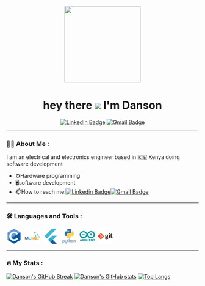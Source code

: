 

<div id="header" align="center">
 <img src="https://media.giphy.com/media/WTjXuYA2y4o3UZly3W/giphy.gif" width="200" height="200"/>
 <h1>
  hey there
  <img src="https://media.giphy.com/media/hvRJCLFzcasrR4ia7z/giphy.gif" width="30px"/>
  I'm Danson
 </h1>
 
  <div id="badges">
    <a href=https://www.linkedin.com/in/chege-dan/>
      <img src="https://img.shields.io/badge/LinkedIn-blue?style=for-the-badge&logo=linkedin&logoColor=white" alt="LinkedIn Badge"/>
    </a>
    <a href = "mailto: danchege.w@gmail.com"/>
      <img src="https://img.shields.io/badge/Gmail-grey?style=for-the-badge&logo=Gmail&logoColor=red" alt="Gmail Badge"/>
    </a>    
 </div>
</div>

---

### :man_technologist: About Me :
I am an electrical and electronics engineer based in :kenya: Kenya doing software development  

- :gear:Hardware programming
- :desktop_computer:software development
- :mailbox:How to reach me:[![Linkedin Badge](https://img.shields.io/badge/-Linkedin-blue?style=flat&logo=Linkedin&logoColor=white)](https://www.linkedin.com/in/chege-dan/)[![Gmail Badge](https://img.shields.io/badge/-Gmail-grey?style=flat&logo=Gmail&logoColor=red)](mailto:danchege.w@gmail.com)

---

### :hammer_and_wrench: Languages and Tools :
<img src="https://github.com/devicons/devicon/blob/master/icons/c/c-original.svg" title="c" alt="c" width="40" height="40"/>&nbsp;
<img src="https://github.com/devicons/devicon/blob/master/icons/mysql/mysql-original-wordmark.svg" title="mysql" alt="mysql" width="40" height="40"/>&nbsp;
<img src="https://github.com/devicons/devicon/blob/master/icons/flutter/flutter-original.svg" title="flutter" alt="flutter" width="40" height="40"/>&nbsp;
<img src="https://github.com/devicons/devicon/blob/master/icons/python/python-original-wordmark.svg" title="python" alt="python" width="40" height="40"/>&nbsp;
<img src="https://github.com/devicons/devicon/blob/master/icons/arduino/arduino-original-wordmark.svg" title="arduino" alt="arduino" width="40" height="40"/>&nbsp;
<img src="https://github.com/devicons/devicon/blob/master/icons/git/git-original-wordmark.svg" title="git" alt="git" width="40" height="40"/>&nbsp;

---

### :fire: My Stats :
[![Danson's GitHub Streak](http://github-readme-streak-stats.herokuapp.com?user=chege-dan&theme=tokyonight)](https://git.io/streak-stats)
[![Danson's GitHub stats](https://github-readme-stats.vercel.app/api?username=chege-dan&show_icons=true&theme=tokyonight)](https://github.com/anuraghazra/github-readme-stats)
[![Top Langs](https://github-readme-stats.vercel.app/api/top-langs/?username=chege-dan&langs_count=6&theme=tokyonight&layout=compact)](https://github.com/anuraghazra/github-readme-stats)

<!--
**chege-dan/chege-dan** is a ✨ _special_ ✨ repository because its `README.md` (this file) appears on your GitHub profile.

Here are some ideas to get you started:

- 🔭 I’m currently working on ...
- 🌱 I’m currently learning ...
- 👯 I’m looking to collaborate on ...
- 🤔 I’m looking for help with ...
- 💬 Ask me about ...
- 📫 How to reach me: ...
- 😄 Pronouns: ...
- ⚡ Fun fact: ...
-->
